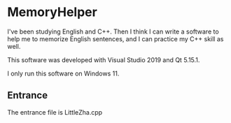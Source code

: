 # MemoryHelper
I've been studying English and C++. Then I think I can write a software to help me to memorize English sentences, and I can practice my C++ skill as well.

This software was developed with Visual Studio 2019 and Qt 5.15.1.

I only run this software on Windows 11.

## Entrance
The entrance file is LittleZha.cpp
